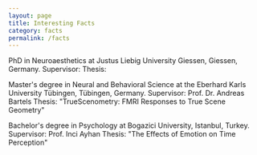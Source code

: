 ```yaml
---
layout: page
title: Interesting Facts
category: facts
permalink: /facts
---
```


PhD in Neuroaesthetics at Justus Liebig University Giessen, Giessen, Germany.
Supervisor:
Thesis:

Master's degree in Neural and Behavioral Science at the Eberhard Karls University Tübingen, Tübingen, Germany.
Supervisor: Prof. Dr. Andreas Bartels
Thesis: "TrueScenometry: FMRI Responses to True Scene Geometry"

Bachelor's degree in Psychology at Bogazici University, Istanbul, Turkey.
Supervisor: Prof. Inci Ayhan
Thesis: "The Effects of Emotion on Time Perception"
